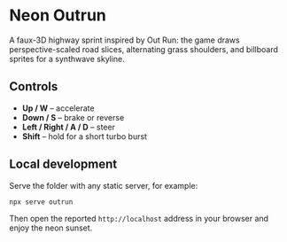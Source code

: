 # Neon Outrun

A faux-3D highway sprint inspired by Out Run: the game draws perspective-scaled road slices, alternating grass shoulders, and billboard sprites for a synthwave skyline.

## Controls

- **Up / W** – accelerate
- **Down / S** – brake or reverse
- **Left / Right / A / D** – steer
- **Shift** – hold for a short turbo burst

## Local development

Serve the folder with any static server, for example:

```bash
npx serve outrun
```

Then open the reported `http://localhost` address in your browser and enjoy the neon sunset.
